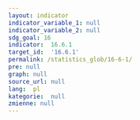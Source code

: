 ```yaml
---
layout: indicator
indicator_variable_1: null
indicator_variable_2: null
sdg_goal: 16
indicator:  16.6.1
target_id:  '16.6.1'
permalink: /statistics_glob/16-6-1/
pre: null
graph: null
source_url: null
lang:  pl
kategorie:  null
zmienne: null
---
```

